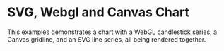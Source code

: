 # SVG, Webgl and Canvas Chart

This examples demonstrates a chart with a WebGL candlestick series, a Canvas gridline, and an SVG line series, all being rendered together.
